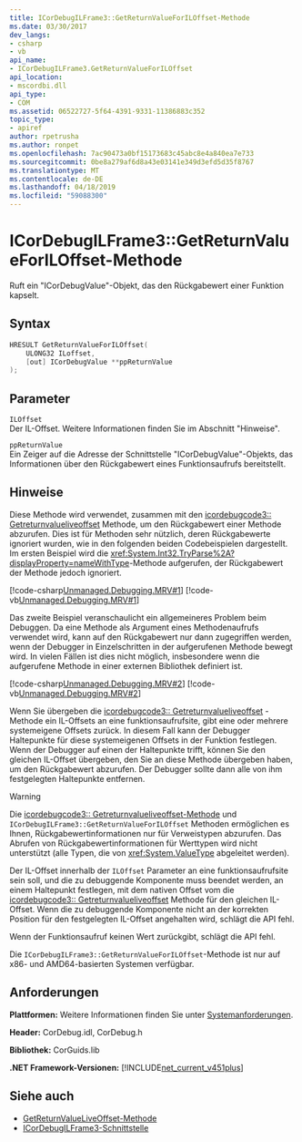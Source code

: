 ```yaml
---
title: ICorDebugILFrame3::GetReturnValueForILOffset-Methode
ms.date: 03/30/2017
dev_langs:
- csharp
- vb
api_name:
- ICorDebugILFrame3.GetReturnValueForILOffset
api_location:
- mscordbi.dll
api_type:
- COM
ms.assetid: 06522727-5f64-4391-9331-11386883c352
topic_type:
- apiref
author: rpetrusha
ms.author: ronpet
ms.openlocfilehash: 7ac90473a0bf15173683c45abc8e4a840ea7e733
ms.sourcegitcommit: 0be8a279af6d8a43e03141e349d3efd5d35f8767
ms.translationtype: MT
ms.contentlocale: de-DE
ms.lasthandoff: 04/18/2019
ms.locfileid: "59088300"
---
```

# <a name="icordebugilframe3getreturnvalueforiloffset-method"></a>ICorDebugILFrame3::GetReturnValueForILOffset-Methode
Ruft ein "ICorDebugValue"-Objekt, das den Rückgabewert einer Funktion kapselt.  
  
## <a name="syntax"></a>Syntax  
  
```cpp
HRESULT GetReturnValueForILOffset(  
    ULONG32 ILoffset,   
    [out] ICorDebugValue **ppReturnValue  
);  
```  
  
## <a name="parameters"></a>Parameter  
 `ILOffset`  
 Der IL-Offset. Weitere Informationen finden Sie im Abschnitt "Hinweise".  
  
 `ppReturnValue`  
 Ein Zeiger auf die Adresse der Schnittstelle "ICorDebugValue"-Objekts, das Informationen über den Rückgabewert eines Funktionsaufrufs bereitstellt.  
  
## <a name="remarks"></a>Hinweise  
 Diese Methode wird verwendet, zusammen mit den [icordebugcode3:: Getreturnvalueliveoffset](../../../../docs/framework/unmanaged-api/debugging/icordebugcode3-getreturnvalueliveoffset-method.md) Methode, um den Rückgabewert einer Methode abzurufen. Dies ist für Methoden sehr nützlich, deren Rückgabewerte ignoriert wurden, wie in den folgenden beiden Codebeispielen dargestellt. Im ersten Beispiel wird die <xref:System.Int32.TryParse%2A?displayProperty=nameWithType>-Methode aufgerufen, der Rückgabewert der Methode jedoch ignoriert.  
  
 [!code-csharp[Unmanaged.Debugging.MRV#1](../../../../samples/snippets/csharp/VS_Snippets_CLR/unmanaged.debugging.mrv/cs/mrv1.cs#1)]
 [!code-vb[Unmanaged.Debugging.MRV#1](../../../../samples/snippets/visualbasic/VS_Snippets_CLR/unmanaged.debugging.mrv/vb/mrv1.vb#1)]  
  
 Das zweite Beispiel veranschaulicht ein allgemeineres Problem beim Debuggen. Da eine Methode als Argument eines Methodenaufrufs verwendet wird, kann auf den Rückgabewert nur dann zugegriffen werden, wenn der Debugger in Einzelschritten in der aufgerufenen Methode bewegt wird. In vielen Fällen ist dies nicht möglich, insbesondere wenn die aufgerufene Methode in einer externen Bibliothek definiert ist.  
  
 [!code-csharp[Unmanaged.Debugging.MRV#2](../../../../samples/snippets/csharp/VS_Snippets_CLR/unmanaged.debugging.mrv/cs/mrv2.cs#2)]
 [!code-vb[Unmanaged.Debugging.MRV#2](../../../../samples/snippets/visualbasic/VS_Snippets_CLR/unmanaged.debugging.mrv/vb/mrv2.vb#2)]  
  
 Wenn Sie übergeben die [icordebugcode3:: Getreturnvalueliveoffset](../../../../docs/framework/unmanaged-api/debugging/icordebugcode3-getreturnvalueliveoffset-method.md) -Methode ein IL-Offsets an eine funktionsaufrufsite, gibt eine oder mehrere systemeigene Offsets zurück. In diesem Fall kann der Debugger Haltepunkte für diese systemeigenen Offsets in der Funktion festlegen. Wenn der Debugger auf einen der Haltepunkte trifft, können Sie den gleichen IL-Offset übergeben, den Sie an diese Methode übergeben haben, um den Rückgabewert abzurufen. Der Debugger sollte dann alle von ihm festgelegten Haltepunkte entfernen.  
  
> [!WARNING]
>  Die [icordebugcode3:: Getreturnvalueliveoffset-Methode](../../../../docs/framework/unmanaged-api/debugging/icordebugcode3-getreturnvalueliveoffset-method.md) und `ICorDebugILFrame3::GetReturnValueForILOffset` Methoden ermöglichen es Ihnen, Rückgabewertinformationen nur für Verweistypen abzurufen. Das Abrufen von Rückgabewertinformationen für Werttypen wird nicht unterstützt (alle Typen, die von <xref:System.ValueType> abgeleitet werden).  
  
 Der IL-Offset innerhalb der `ILOffset` Parameter an eine funktionsaufrufsite sein soll, und die zu debuggende Komponente muss beendet werden, an einem Haltepunkt festlegen, mit dem nativen Offset vom die [icordebugcode3:: Getreturnvalueliveoffset](../../../../docs/framework/unmanaged-api/debugging/icordebugcode3-getreturnvalueliveoffset-method.md) Methode für den gleichen IL-Offset. Wenn die zu debuggende Komponente nicht an der korrekten Position für den festgelegten IL-Offset angehalten wird, schlägt die API fehl.  
  
 Wenn der Funktionsaufruf keinen Wert zurückgibt, schlägt die API fehl.  
  
 Die `ICorDebugILFrame3::GetReturnValueForILOffset`-Methode ist nur auf x86- und AMD64-basierten Systemen verfügbar.  
  
## <a name="requirements"></a>Anforderungen  
 **Plattformen:** Weitere Informationen finden Sie unter [Systemanforderungen](../../../../docs/framework/get-started/system-requirements.md).  
  
 **Header:** CorDebug.idl, CorDebug.h  
  
 **Bibliothek:** CorGuids.lib  
  
 **.NET Framework-Versionen:** [!INCLUDE[net_current_v451plus](../../../../includes/net-current-v451plus-md.md)]  
  
## <a name="see-also"></a>Siehe auch

- [GetReturnValueLiveOffset-Methode](../../../../docs/framework/unmanaged-api/debugging/icordebugcode3-getreturnvalueliveoffset-method.md)
- [ICorDebugILFrame3-Schnittstelle](../../../../docs/framework/unmanaged-api/debugging/icordebugilframe3-interface.md)
